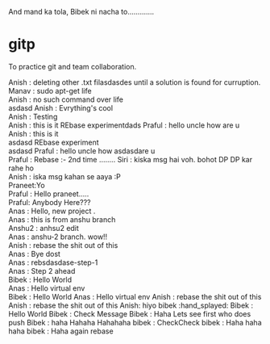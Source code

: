 And mand ka tola, Bibek ni nacha to.............
# gitp
To practice git and team collaboration.

Anish : deleting other .txt filasdasdes until a solution is found for curruption.<br>
Manav : sudo apt-get life<br>
Anish : no such command over life<br>asdasd
Anish : Evrything's cool<br>
Anish : Testing<br>
Anish : this is it
REbase experimentdads
Praful : hello uncle how are u<br>
Anish : this is it<br>asdasd
REbase experiment<br>asdasd
Praful : hello uncle how asdasdare u<br>
Praful :   Rebase :- 2nd time ........
Siri : kiska msg hai voh. bohot DP DP kar rahe ho<br>
Anish : iska msg kahan se aaya :P<br>
Praneet:Yo<br>
Praful : Hello praneet.....<br>
Praful: Anybody Here???<br>
Anas	:	Hello, new project .<br>
Anas	:	this is from anshu branch<br>
Anshu2	:	anhsu2 edit<br>
Anas	:	anshu-2 branch. wow!!<br>
Anish : rebase the shit out of this<br>
Anas	:	Bye dost<br>
Anas	:	 rebsdasdase-step-1<br>
Anas	:	Step 2 ahead<br>
Bibek 	: Hello World<br>
Anas	: Hello virtual env<br>
Bibek 	: Hello World
Anas	: Hello virtual env
Anish : rebase the shit out of this
Anish : rebase the shit out of this
Anish: hiyo bibek :hand_splayed:
Bibek 	: Hello World 
Bibek : Check Message
Bibek  : Haha Lets see first who does push
Bibek : haha Hahaha Hahahaha
bibek : CheckCheck
bibek : Haha haha haha
bibek : Haha again rebase
